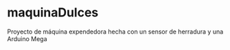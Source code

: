# maquinaDulces
Proyecto de máquina expendedora hecha con un sensor de herradura y una Arduino Mega
